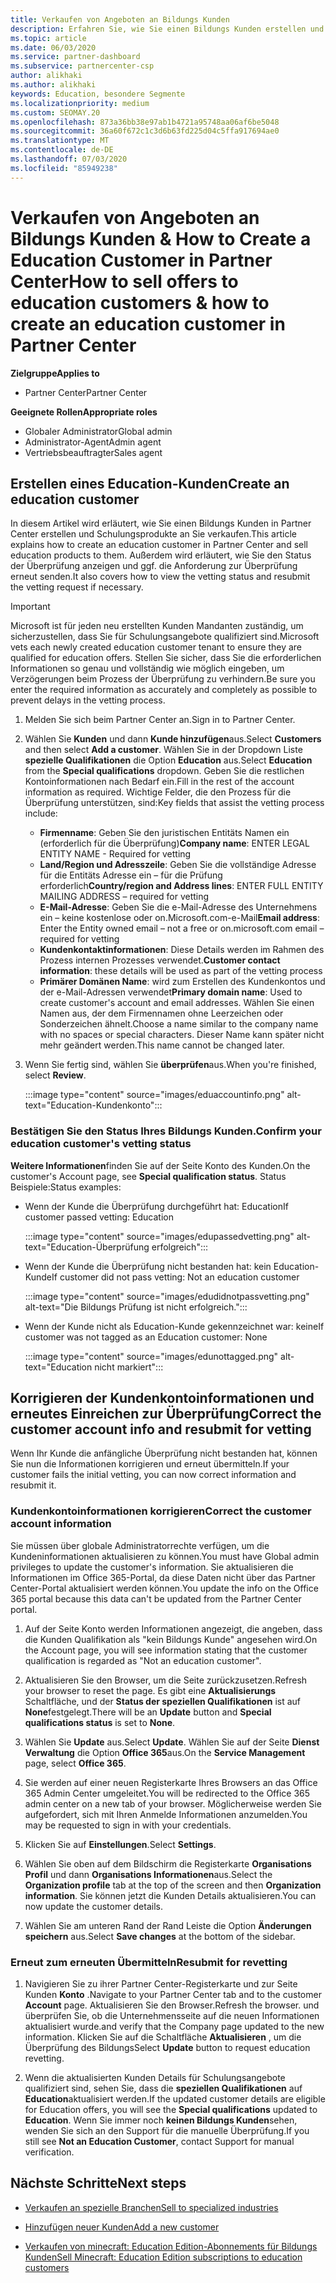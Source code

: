 ```yaml
---
title: Verkaufen von Angeboten an Bildungs Kunden
description: Erfahren Sie, wie Sie einen Bildungs Kunden erstellen und Angebote in Partner Center verkaufen.
ms.topic: article
ms.date: 06/03/2020
ms.service: partner-dashboard
ms.subservice: partnercenter-csp
author: alikhaki
ms.author: alikhaki
keywords: Education, besondere Segmente
ms.localizationpriority: medium
ms.custom: SEOMAY.20
ms.openlocfilehash: 873a36bb38e97ab1b4721a95748aa06af6be5048
ms.sourcegitcommit: 36a60f672c1c3d6b63fd225d04c5ffa917694ae0
ms.translationtype: MT
ms.contentlocale: de-DE
ms.lasthandoff: 07/03/2020
ms.locfileid: "85949238"
---
```

# <a name="how-to-sell-offers-to-education-customers--how-to-create-an-education-customer-in-partner-center"></a><span data-ttu-id="54081-104">Verkaufen von Angeboten an Bildungs Kunden & How to Create a Education Customer in Partner Center</span><span class="sxs-lookup"><span data-stu-id="54081-104">How to sell offers to education customers & how to create an education customer in Partner Center</span></span>

<span data-ttu-id="54081-105">**Zielgruppe**</span><span class="sxs-lookup"><span data-stu-id="54081-105">**Applies to**</span></span>

- <span data-ttu-id="54081-106">Partner Center</span><span class="sxs-lookup"><span data-stu-id="54081-106">Partner Center</span></span>

<span data-ttu-id="54081-107">**Geeignete Rollen**</span><span class="sxs-lookup"><span data-stu-id="54081-107">**Appropriate roles**</span></span>

- <span data-ttu-id="54081-108">Globaler Administrator</span><span class="sxs-lookup"><span data-stu-id="54081-108">Global admin</span></span>
- <span data-ttu-id="54081-109">Administrator-Agent</span><span class="sxs-lookup"><span data-stu-id="54081-109">Admin agent</span></span>
- <span data-ttu-id="54081-110">Vertriebsbeauftragter</span><span class="sxs-lookup"><span data-stu-id="54081-110">Sales agent</span></span>

## <a name="create-an-education-customer"></a><span data-ttu-id="54081-111">Erstellen eines Education-Kunden</span><span class="sxs-lookup"><span data-stu-id="54081-111">Create an education customer</span></span>

<span data-ttu-id="54081-112">In diesem Artikel wird erläutert, wie Sie einen Bildungs Kunden in Partner Center erstellen und Schulungsprodukte an Sie verkaufen.</span><span class="sxs-lookup"><span data-stu-id="54081-112">This article explains how to create an education customer in Partner Center and sell education products to them.</span></span> <span data-ttu-id="54081-113">Außerdem wird erläutert, wie Sie den Status der Überprüfung anzeigen und ggf. die Anforderung zur Überprüfung erneut senden.</span><span class="sxs-lookup"><span data-stu-id="54081-113">It also covers how to view the vetting status and resubmit the vetting request if necessary.</span></span>

> [!IMPORTANT]
> <span data-ttu-id="54081-114">Microsoft ist für jeden neu erstellten Kunden Mandanten zuständig, um sicherzustellen, dass Sie für Schulungsangebote qualifiziert sind.</span><span class="sxs-lookup"><span data-stu-id="54081-114">Microsoft vets each newly created education customer tenant to ensure they are qualified for education offers.</span></span>  <span data-ttu-id="54081-115">Stellen Sie sicher, dass Sie die erforderlichen Informationen so genau und vollständig wie möglich eingeben, um Verzögerungen beim Prozess der Überprüfung zu verhindern.</span><span class="sxs-lookup"><span data-stu-id="54081-115">Be sure you enter the required information as accurately and completely as possible to prevent delays in the vetting process.</span></span>

1. <span data-ttu-id="54081-116">Melden Sie sich beim Partner Center an.</span><span class="sxs-lookup"><span data-stu-id="54081-116">Sign in to Partner Center.</span></span>

2. <span data-ttu-id="54081-117">Wählen Sie **Kunden** und dann **Kunde hinzufügen**aus.</span><span class="sxs-lookup"><span data-stu-id="54081-117">Select **Customers** and then select **Add a customer**.</span></span> <span data-ttu-id="54081-118">Wählen Sie in der Dropdown Liste **spezielle Qualifikationen** die Option **Education** aus.</span><span class="sxs-lookup"><span data-stu-id="54081-118">Select **Education** from the **Special qualifications** dropdown.</span></span>  <span data-ttu-id="54081-119">Geben Sie die restlichen Kontoinformationen nach Bedarf ein.</span><span class="sxs-lookup"><span data-stu-id="54081-119">Fill in the rest of the account information as required.</span></span>  <span data-ttu-id="54081-120">Wichtige Felder, die den Prozess für die Überprüfung unterstützen, sind:</span><span class="sxs-lookup"><span data-stu-id="54081-120">Key fields that assist the vetting process include:</span></span>

   - <span data-ttu-id="54081-121">**Firmenname**: Geben Sie den juristischen Entitäts Namen ein (erforderlich für die Überprüfung)</span><span class="sxs-lookup"><span data-stu-id="54081-121">**Company name**: ENTER LEGAL ENTITY NAME - Required for vetting</span></span>
   - <span data-ttu-id="54081-122">**Land/Region und Adresszeile**: Geben Sie die vollständige Adresse für die Entitäts Adresse ein – für die Prüfung erforderlich</span><span class="sxs-lookup"><span data-stu-id="54081-122">**Country/region and Address lines**: ENTER FULL ENTITY MAILING ADDRESS – required for vetting</span></span>
   - <span data-ttu-id="54081-123">**E-Mail-Adresse**: Geben Sie die e-Mail-Adresse des Unternehmens ein – keine kostenlose oder on.Microsoft.com-e-Mail</span><span class="sxs-lookup"><span data-stu-id="54081-123">**Email address**:  Enter the Entity owned email – not a free or on.microsoft.com email – required for vetting</span></span>
   - <span data-ttu-id="54081-124">**Kundenkontaktinformationen**: Diese Details werden im Rahmen des Prozess internen Prozesses verwendet.</span><span class="sxs-lookup"><span data-stu-id="54081-124">**Customer contact information**: these details will be used as part of the vetting process</span></span>
   - <span data-ttu-id="54081-125">**Primärer Domänen Name**: wird zum Erstellen des Kundenkontos und der e-Mail-Adressen verwendet</span><span class="sxs-lookup"><span data-stu-id="54081-125">**Primary domain name**:  Used to create customer's account and email addresses.</span></span>  <span data-ttu-id="54081-126">Wählen Sie einen Namen aus, der dem Firmennamen ohne Leerzeichen oder Sonderzeichen ähnelt.</span><span class="sxs-lookup"><span data-stu-id="54081-126">Choose a name similar to the company name with no spaces or special characters.</span></span>  <span data-ttu-id="54081-127">Dieser Name kann später nicht mehr geändert werden.</span><span class="sxs-lookup"><span data-stu-id="54081-127">This name cannot be changed later.</span></span>

3. <span data-ttu-id="54081-128">Wenn Sie fertig sind, wählen Sie **überprüfen**aus.</span><span class="sxs-lookup"><span data-stu-id="54081-128">When you're finished, select **Review**.</span></span>

   :::image type="content" source="images/eduaccountinfo.png" alt-text="Education-Kundenkonto":::

### <a name="confirm-your-education-customers-vetting-status"></a><span data-ttu-id="54081-130">Bestätigen Sie den Status Ihres Bildungs Kunden.</span><span class="sxs-lookup"><span data-stu-id="54081-130">Confirm your education customer's vetting status</span></span>

<span data-ttu-id="54081-131">**Weitere Informationen**finden Sie auf der Seite Konto des Kunden.</span><span class="sxs-lookup"><span data-stu-id="54081-131">On the customer's Account page, see **Special qualification status**.</span></span>
<span data-ttu-id="54081-132">Status Beispiele:</span><span class="sxs-lookup"><span data-stu-id="54081-132">Status examples:</span></span>

- <span data-ttu-id="54081-133">Wenn der Kunde die Überprüfung durchgeführt hat: Education</span><span class="sxs-lookup"><span data-stu-id="54081-133">If customer passed vetting:  Education</span></span>

   :::image type="content" source="images/edupassedvetting.png" alt-text="Education-Überprüfung erfolgreich":::

- <span data-ttu-id="54081-135">Wenn der Kunde die Überprüfung nicht bestanden hat: kein Education-Kunde</span><span class="sxs-lookup"><span data-stu-id="54081-135">If customer did not pass vetting:  Not an education customer</span></span>

   :::image type="content" source="images/edudidnotpassvetting.png" alt-text="Die Bildungs Prüfung ist nicht erfolgreich.":::

- <span data-ttu-id="54081-137">Wenn der Kunde nicht als Education-Kunde gekennzeichnet war: keine</span><span class="sxs-lookup"><span data-stu-id="54081-137">If customer was not tagged as an Education customer:  None</span></span>

   :::image type="content" source="images/edunottagged.png" alt-text="Education nicht markiert":::

## <a name="correct-the-customer-account-info-and-resubmit-for-vetting"></a><span data-ttu-id="54081-139">Korrigieren der Kundenkontoinformationen und erneutes Einreichen zur Überprüfung</span><span class="sxs-lookup"><span data-stu-id="54081-139">Correct the customer account info and resubmit for vetting</span></span>  

<span data-ttu-id="54081-140">Wenn Ihr Kunde die anfängliche Überprüfung nicht bestanden hat, können Sie nun die Informationen korrigieren und erneut übermitteln.</span><span class="sxs-lookup"><span data-stu-id="54081-140">If your customer fails the initial vetting, you can now correct information and resubmit it.</span></span>

### <a name="correct-the-customer-account-information"></a><span data-ttu-id="54081-141">Kundenkontoinformationen korrigieren</span><span class="sxs-lookup"><span data-stu-id="54081-141">Correct the customer account information</span></span>

<span data-ttu-id="54081-142">Sie müssen über globale Administratorrechte verfügen, um die Kundeninformationen aktualisieren zu können.</span><span class="sxs-lookup"><span data-stu-id="54081-142">You must have Global admin privileges to update the customer's information.</span></span> <span data-ttu-id="54081-143">Sie aktualisieren die Informationen im Office 365-Portal, da diese Daten nicht über das Partner Center-Portal aktualisiert werden können.</span><span class="sxs-lookup"><span data-stu-id="54081-143">You update the info on the Office 365 portal because this data can't be updated from the Partner Center portal.</span></span>

1. <span data-ttu-id="54081-144">Auf der Seite Konto werden Informationen angezeigt, die angeben, dass die Kunden Qualifikation als "kein Bildungs Kunde" angesehen wird.</span><span class="sxs-lookup"><span data-stu-id="54081-144">On the Account page, you will see information stating that the customer qualification is regarded as "Not an education customer".</span></span>

2. <span data-ttu-id="54081-145">Aktualisieren Sie den Browser, um die Seite zurückzusetzen.</span><span class="sxs-lookup"><span data-stu-id="54081-145">Refresh your browser to reset the page.</span></span> <span data-ttu-id="54081-146">Es gibt eine **Aktualisierungs** Schaltfläche, und der **Status der speziellen Qualifikationen** ist auf **None**festgelegt.</span><span class="sxs-lookup"><span data-stu-id="54081-146">There will be an **Update** button and **Special qualifications status** is set to **None**.</span></span>

3. <span data-ttu-id="54081-147">Wählen Sie **Update** aus.</span><span class="sxs-lookup"><span data-stu-id="54081-147">Select **Update**.</span></span> <span data-ttu-id="54081-148">Wählen Sie auf der Seite **Dienst Verwaltung** die Option **Office 365**aus.</span><span class="sxs-lookup"><span data-stu-id="54081-148">On the **Service Management** page, select **Office 365**.</span></span>

4. <span data-ttu-id="54081-149">Sie werden auf einer neuen Registerkarte Ihres Browsers an das Office 365 Admin Center umgeleitet.</span><span class="sxs-lookup"><span data-stu-id="54081-149">You will be redirected to the Office 365 admin center on a new tab of your browser.</span></span> <span data-ttu-id="54081-150">Möglicherweise werden Sie aufgefordert, sich mit Ihren Anmelde Informationen anzumelden.</span><span class="sxs-lookup"><span data-stu-id="54081-150">You may be requested to sign in with your credentials.</span></span>

5. <span data-ttu-id="54081-151">Klicken Sie auf **Einstellungen**.</span><span class="sxs-lookup"><span data-stu-id="54081-151">Select **Settings**.</span></span>

6. <span data-ttu-id="54081-152">Wählen Sie oben auf dem Bildschirm die Registerkarte **Organisations Profil** und dann **Organisations Informationen**aus.</span><span class="sxs-lookup"><span data-stu-id="54081-152">Select the **Organization profile** tab at the top of the screen and then **Organization information**.</span></span> <span data-ttu-id="54081-153">Sie können jetzt die Kunden Details aktualisieren.</span><span class="sxs-lookup"><span data-stu-id="54081-153">You can now update the customer details.</span></span>

7. <span data-ttu-id="54081-154">Wählen Sie am unteren Rand der Rand Leiste die Option **Änderungen speichern** aus.</span><span class="sxs-lookup"><span data-stu-id="54081-154">Select **Save changes** at the bottom of the sidebar.</span></span>  

### <a name="resubmit-for-revetting"></a><span data-ttu-id="54081-155">Erneut zum erneuten Übermitteln</span><span class="sxs-lookup"><span data-stu-id="54081-155">Resubmit for revetting</span></span>

1. <span data-ttu-id="54081-156">Navigieren Sie zu ihrer Partner Center-Registerkarte und zur Seite Kunden **Konto** .</span><span class="sxs-lookup"><span data-stu-id="54081-156">Navigate to your Partner Center tab and to the customer **Account** page.</span></span> <span data-ttu-id="54081-157">Aktualisieren Sie den Browser.</span><span class="sxs-lookup"><span data-stu-id="54081-157">Refresh the browser.</span></span> <span data-ttu-id="54081-158">und überprüfen Sie, ob die Unternehmensseite auf die neuen Informationen aktualisiert wurde.</span><span class="sxs-lookup"><span data-stu-id="54081-158">and verify that the Company page updated to the new information.</span></span> <span data-ttu-id="54081-159">Klicken Sie auf die Schaltfläche **Aktualisieren** , um die Überprüfung des Bildungs</span><span class="sxs-lookup"><span data-stu-id="54081-159">Select **Update** button to request education revetting.</span></span>

2. <span data-ttu-id="54081-160">Wenn die aktualisierten Kunden Details für Schulungsangebote qualifiziert sind, sehen Sie, dass die **speziellen Qualifikationen** auf **Education**aktualisiert werden.</span><span class="sxs-lookup"><span data-stu-id="54081-160">If the updated customer details are eligible for Education offers, you will see the **Special qualifications** updated to **Education**.</span></span> <span data-ttu-id="54081-161">Wenn Sie immer noch **keinen Bildungs Kunden**sehen, wenden Sie sich an den Support für die manuelle Überprüfung.</span><span class="sxs-lookup"><span data-stu-id="54081-161">If you still see **Not an Education Customer**, contact Support for manual verification.</span></span>

## <a name="next-steps"></a><span data-ttu-id="54081-162">Nächste Schritte</span><span class="sxs-lookup"><span data-stu-id="54081-162">Next steps</span></span>

- [<span data-ttu-id="54081-163">Verkaufen an spezielle Branchen</span><span class="sxs-lookup"><span data-stu-id="54081-163">Sell to specialized industries</span></span>](get-special-pricing-for-offers.md)

- [<span data-ttu-id="54081-164">Hinzufügen neuer Kunden</span><span class="sxs-lookup"><span data-stu-id="54081-164">Add a new customer</span></span>](add-a-new-customer.md)

- [<span data-ttu-id="54081-165">Verkaufen von minecraft: Education Edition-Abonnements für Bildungs Kunden</span><span class="sxs-lookup"><span data-stu-id="54081-165">Sell Minecraft: Education Edition subscriptions to education customers</span></span>](minecraft-subscriptions.md)
